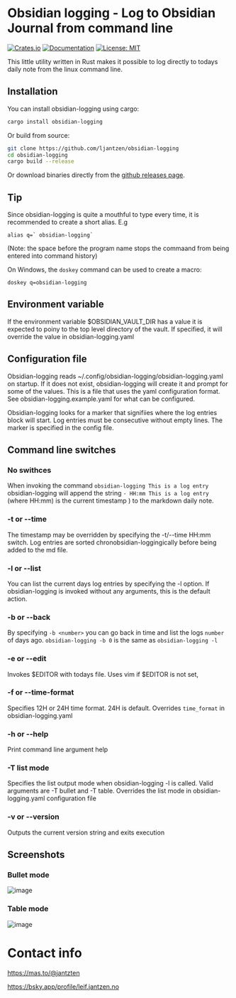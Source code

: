 # Obsidian logging - Log to Obsidian Journal from command line 

[![Crates.io](https://img.shields.io/crates/v/obsidian-logging.svg)](https://crates.io/crates/obsidian-logging)
[![Documentation](https://docs.rs/obsidian-logging/badge.svg)](https://docs.rs/obsidian-logging)
[![License: MIT](https://img.shields.io/badge/License-MIT-yellow.svg)](https://opensource.org/licenses/MIT)

This little utility written in Rust makes it possible to log directly to todays daily note from the linux command line. 

## Installation

You can install obsidian-logging using cargo:

```bash
cargo install obsidian-logging
```

Or build from source:

```bash
git clone https://github.com/ljantzen/obsidian-logging
cd obsidian-logging
cargo build --release
```

Or download binaries directly from the [github releases page](https://github.com/ljantzen/obsidian-logging/releases).


## Tip

Since obsidian-logging is quite a mouthful to type every time, it is recommended to create a short alias.  E.g

```
alias q=` obsidian-logging`
```
(Note: the space before the program name stops the commaand from being entered into command history)

On Windows, the `doskey` command can be used to create a macro: 

```
doskey q=obsidian-logging
```

## Environment variable

If the environment variable $OBSIDIAN_VAULT_DIR has a value it is expected to poiny to the top level directory of the vault. If specified, it will override the value in obsidian-logging.yaml 

## Configuration file

Obsidian-logging reads ~/.config/obsidian-logging/obsidian-logging.yaml on startup.  If it does not exist, obsidian-logging will create it and prompt for some of the values. 
This is a file that uses the yaml configuration format.  See obsidian-logging.example.yaml for what can be configured. 

Obsidian-logging looks for a marker that signifiies where the log entries block will start. Log entries must be consecutive without empty lines. The marker is specified in the config file. 


## Command line switches 

### No swithces

When invoking the command `obsidian-logging This is a log entry` obsidian-logging will append the string `- HH:mm This is a log entry` (where HH:mm) is the current timestamp ) to the markdown daily note. 

### -t or --time 

The timestamp may be overridden by specifying the -t/--time HH:mm switch.  Log entries are sorted chronobsidian-loggingically before being added to the md file. 


### -l  or --list 

You can list the current days log entries by specifying the -l option.  If obsidian-logging is invoked without any arguments, this is the default action.

### -b <days> or --back <days>

By specifying `-b <number>` you can go back in time and list the logs `number` of days ago. `obsidian-logging -b 0` is the same as `obsidian-logging -l`

### -e or --edit

Invokes $EDITOR with todays file.  Uses vim if $EDITOR is not set,

### -f or --time-format 

Specifies 12H or 24H time format.  24H is default.   Overrides `time_format` in obsidian-logging.yaml 

### -h or --help 

Print command line argument help

### -T list mode 

Specifies the list output mode when obsidian-logging -l is called. Valid arguments are -T bullet and -T table. Overrides the list mode in obsidian-logging.yaml configuration file

### -v or --version 

Outputs the current version string and exits execution



## Screenshots

### Bullet mode 

![image](https://github.com/user-attachments/assets/72c50c59-5185-4cb4-a871-473a8fd8b96f)

### Table mode 

![image](https://github.com/user-attachments/assets/ad3fe2c4-9a33-4272-a059-3d22617cef97)


# Contact info 

https://mas.to/@jantzten

https://bsky.app/profile/leif.jantzen.no
